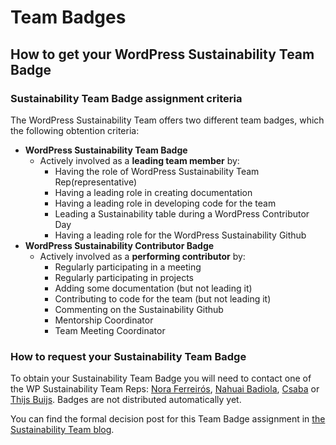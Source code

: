 # Team Badges

## How to get your WordPress Sustainability Team Badge

### Sustainability Team Badge assignment criteria

The WordPress Sustainability Team offers two different team badges, which the following obtention criteria: 

- **WordPress Sustainability Team Badge**
    - Actively involved as a **leading team member** by:
        - Having the role of WordPress Sustainability Team Rep(representative)
        - Having a leading role in creating documentation
        - Having a leading role in developing code for the team
        - Leading a Sustainability table during a WordPress Contributor Day
        - Having a leading role for the WordPress Sustainability Github
- **WordPress Sustainability Contributor Badge**
    - Actively involved as a **performing contributor** by:
        - Regularly participating in a meeting
        - Regularly participating in projects
        - Adding some documentation (but not leading it)
        - Contributing to code for the team (but not leading it)
        - Commenting on the Sustainability Github
        - Mentorship Coordinator
        - Team Meeting Coordinator

### How to request your Sustainability Team Badge

To obtain your Sustainability Team Badge you will need to contact one of the WP Sustainability Team Reps: [Nora Ferreirós](https://profiles.wordpress.org/noradriana/), [Nahuai Badiola](https://profiles.wordpress.org/nahuai/), [Csaba](https://profiles.wordpress.org/littlebigthing/) or [Thijs Buijs](https://profiles.wordpress.org/yellowlime/). Badges are not distributed automatically yet.

You can find the formal decision post for this Team Badge assignment in [the Sustainability Team blog](https://make.wordpress.org/sustainability/2024/03/01/wordpress-sustainability-team-badges-formal-decision/).
